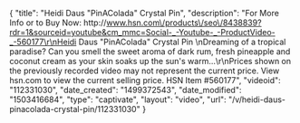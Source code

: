 {
    "title": "Heidi Daus \"PinAColada\" Crystal Pin",
    "description": "For More Info or to Buy Now: http:\/\/www.hsn.com\/products\/seo\/8438839?rdr=1&sourceid=youtube&cm_mmc=Social-_-Youtube-_-ProductVideo-_-560177\r\nHeidi Daus \"PinAColada\" Crystal Pin         \nDreaming of a tropical paradise? Can you smell the sweet aroma of dark rum, fresh pineapple and coconut cream as your skin soaks up the sun's warm...\r\nPrices shown on the previously recorded video may not represent the current price.  View hsn.com to view the current selling price. HSN Item #560177",
    "videoid": "112331030",
    "date_created": "1499372543",
    "date_modified": "1503416684",
    "type": "captivate",
    "layout": "video",
    "url": "\/v\/heidi-daus-pinacolada-crystal-pin\/112331030"
}